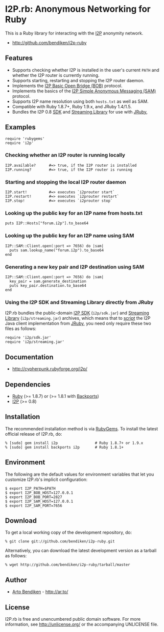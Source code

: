 I2P.rb: Anonymous Networking for Ruby
=====================================

This is a Ruby library for interacting with the [I2P][] anonymity network.

* <http://github.com/bendiken/i2p-ruby>

Features
--------

* Supports checking whether I2P is installed in the user's current `PATH`
  and whether the I2P router is currently running.
* Supports starting, restarting and stopping the I2P router daemon.
* Implements the [I2P Basic Open Bridge (BOB)][BOB] protocol.
* Implements the basics of the [I2P Simple Anonymous Messaging (SAM)][SAM]
  protocol.
* Supports I2P name resolution using both `hosts.txt` as well as SAM.
* Compatible with Ruby 1.8.7+, Ruby 1.9.x, and JRuby 1.4/1.5.
* Bundles the I2P 0.8 [SDK][] and [Streaming Library][Streaming] for use
  with [JRuby][],

Examples
--------

    require 'rubygems'
    require 'i2p'

### Checking whether an I2P router is running locally

    I2P.available?      #=> true, if the I2P router is installed
    I2P.running?        #=> true, if the I2P router is running

### Starting and stopping the local I2P router daemon

    I2P.start!          #=> executes `i2prouter start`
    I2P.restart!        #=> executes `i2prouter restart`
    I2P.stop!           #=> executes `i2prouter stop`

### Looking up the public key for an I2P name from hosts.txt

    puts I2P::Hosts["forum.i2p"].to_base64

### Looking up the public key for an I2P name using SAM

    I2P::SAM::Client.open(:port => 7656) do |sam|
      puts sam.lookup_name("forum.i2p").to_base64
    end

### Generating a new key pair and I2P destination using SAM

    I2P::SAM::Client.open(:port => 7656) do |sam|
      key_pair = sam.generate_destination
      puts key_pair.destination.to_base64
    end

### Using the I2P SDK and Streaming Library directly from JRuby

I2P.rb bundles the public-domain [I2P SDK][SDK] (`i2p/sdk.jar`) and
[Streaming Library][Streaming] (`i2p/streaming.jar`) archives, which means
that to [script][JRuby howto] the I2P Java client implementation from
[JRuby][], you need only require these two files as follows:

    require 'i2p/sdk.jar'
    require 'i2p/streaming.jar'

Documentation
-------------

* <http://cypherpunk.rubyforge.org/i2p/>

Dependencies
------------

* [Ruby](http://ruby-lang.org/) (>= 1.8.7) or (>= 1.8.1 with [Backports][])
* [I2P](http://www.i2p2.de/download.html) (>= 0.8)

Installation
------------

The recommended installation method is via [RubyGems](http://rubygems.org/).
To install the latest official release of I2P.rb, do:

    % [sudo] gem install i2p                 # Ruby 1.8.7+ or 1.9.x
    % [sudo] gem install backports i2p       # Ruby 1.8.1+

Environment
-----------

The following are the default values for environment variables that let
you customize I2P.rb's implicit configuration:

    $ export I2P_PATH=$PATH
    $ export I2P_BOB_HOST=127.0.0.1
    $ export I2P_BOB_PORT=2827
    $ export I2P_SAM_HOST=127.0.0.1
    $ export I2P_SAM_PORT=7656

Download
--------

To get a local working copy of the development repository, do:

    % git clone git://github.com/bendiken/i2p-ruby.git

Alternatively, you can download the latest development version as a tarball
as follows:

    % wget http://github.com/bendiken/i2p-ruby/tarball/master

Author
------

* [Arto Bendiken](mailto:arto.bendiken@gmail.com) - <http://ar.to/>

License
-------

I2P.rb is free and unencumbered public domain software. For more
information, see <http://unlicense.org/> or the accompanying UNLICENSE file.

[I2P]:         http://www.i2p2.de/
[SDK]:         http://www.i2p2.de/package-client.html
[Streaming]:   http://www.i2p2.de/package-streaming.html
[SAM]:         http://www.i2p2.de/samv3.html
[BOB]:         http://bob.i2p.to/bridge.htm
[JRuby]:       http://jruby.org/
[JRuby howto]: http://kenai.com/projects/jruby/pages/CallingJavaFromJRuby
[Backports]:   http://rubygems.org/gems/backports
